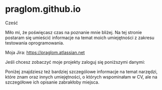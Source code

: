 # praglom.github.io

Cześć

Miło mi, że poświęcasz czas na poznanie mnie bliżej. Na tej stronie postaram się umieścić informacje na temat moich umiejętności z zakresu testowania oprogramowania.

Moja Jira:
https://praglom.atlassian.net

Jeśli chcesz zobaczyć moje projekty zaloguj się poniższymi danymi:


Poniżej znajdziesz też bardziej szczególowe informacje na temat narzędzi, które znam oraz innych umiejętności, o których wspominałam w CV, ale na szczegółowe ich opisanie zabrakłoby miejsca.

